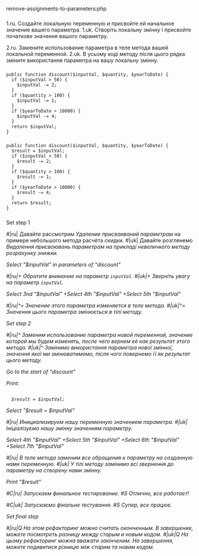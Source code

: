 remove-assignments-to-parameters:php

###

1.ru. Создайте локальную переменную и присвойте ей начальное значение вашего параметра.
1.uk. Створіть локальну змінну і присвойте початкове значення вашого параметру.

2.ru. Замените использование параметра в теле метода вашей локальной переменной.
2.uk. В усьому коді методу після цього рядка зміните використання параметра на вашу локальну змінну.



###

```
public function discount($inputVal, $quantity, $yearToDate) {
  if ($inputVal > 50) {
    $inputVal -= 2;
  }
  if ($quantity > 100) {
    $inputVal -= 1;
  }
  if ($yearToDate > 10000) {
    $inputVal -= 4;
  }
  return $inputVal;
}
```

###

```
public function discount($inputVal, $quantity, $yearToDate) {
  $result = $inputVal;
  if ($inputVal > 50) {
    $result -= 2;
  }
  if ($quantity > 100) {
    $result -= 1;
  }
  if ($yearToDate > 10000) {
    $result -= 4;
  }
  return $result;
}
```

###

Set step 1

#|ru| Давайте рассмотрим <i>Удаление присваиваний параметрам</i> на примере небольшого метода расчёта скидки.
#|uk| Давайте розглянемо <i>Видалення присвоювань параметрам<i> на прикладі невеличкого методу розрахунку знижки.

Select "$inputVal" in parameters of "discount"

#|ru|+ Обратите внимание на параметр <code>inputVal</code>.
#|uk|+ Зверніть увагу на параметр <code>inputVal</code>.

Select 3nd "$inputVal"
+Select 4th "$inputVal"
+Select 5th "$inputVal"

#|ru|^= Значение этого параметра изменяется в теле метода.
#|uk|^= Значення цього параметра змінюється в тілі методу.

Set step 2

#|ru|^ Заменим использование параметра новой переменной, значение которой мы будем изменять, после чего вернем её как результат этого метода.
#|uk|^ Замінимо використання параметра нової змінної, значення якої ми змінюватимемо, після чого повернемо її як результат цього методу.

Go to the start of "discount"

Print:
```

  $result = $inputVal;
```

Select "$result = $inputVal"

#|ru| Инициализируем нашу переменную значением параметра.
#|uk| Ініціалізуємо нашу змінну значенням параметру.

Select 4th "$inputVal"
+Select 5th "$inputVal"
+Select 6th "$inputVal"
+Select 7th "$inputVal"

#|ru| В теле метода заменим все обращения к параметру на созданную нами переменную.
#|uk| У тілі методу замінимо всі звернення до параметру на створену нами змінну.

Print "$result"

#C|ru| Запускаем финальное тестирование.
#S Отлично, все работает!

#C|uk| Запускаємо фінальне тестування.
#S Супер, все працює.

Set final step

#|ru|Q На этом рефакторинг можно считать оконченным. В завершение, можете посмотреть разницу между старым и новым кодом.
#|uk|Q На цьому рефакторинг можна вважати закінченим. На завершення, можете подивитися різницю між старим та новим кодом.